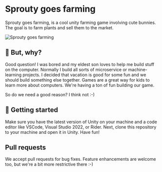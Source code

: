 # Sprouty goes farming

Sprouty goes farming, is a cool unity farming game involving cute bunnies. 
The goal is to farm plants and sell them to the market.

![Sprouty goes farming](./Images/short-demo.gif)

## :shrug: But, why?

Good question! I was bored and my eldest son loves to help me build stuff on
the computer. Normally I build all sorts of microservice or machine-learning
projects. I decided that vacation is good for some fun and we should build
something else together. Games are a great way for kids to learn more about
computers. We're having a ton of fun building our game.

So do we need a good reason? I think not :-)

## :rocket: Getting started

Make sure you have the latest version of Unity on your machine and a code editor
like VSCode, Visual Studio 2022, or Rider. Next, clone this repository to your
machine and open it in Unity. Have fun!

## Pull requests

We accept pull requests for bug fixes. Feature enhancements are welcome too, but
we're a bit more restrictive there :-)